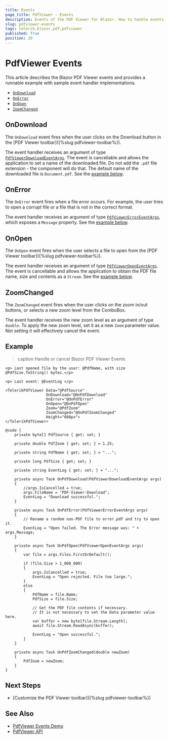```yaml
---
title: Events
page_title: PdfViewer - Events
description: Events of the PDF Viewer for Blazor. How to handle events when users download, open or zoom PDF documents.
slug: pdfviewer-events
tags: telerik,blazor,pdf,pdfviewer
published: True
position: 20
---
```


# PdfViewer Events

This article describes the Blazor PDF Viewer events and provides a runnable example with sample event handler implementations.

* [`OnDownload`](#ondownload)
* [`OnError`](#onerror)
* [`OnOpen`](#onopen)
* [`ZoomChanged`](#zoomchanged)


## OnDownload

The `OnDownload` event fires when the user clicks on the Download button in the [PDF Viewer toolbar]({%slug pdfviewer-toolbar%}).

The event handler receives an argument of type [`PdfViewerDownloadEventArgs`](/blazor-ui/api/Telerik.Blazor.Components.PdfViewerDownloadEventArgs). The event is cancellable and allows the application to set a name of the downloaded file. Do not add the `.pdf` file extension - the component will do that. The default name of the downloaded file is `Document.pdf`. See the [example below](#example).


## OnError

The `OnError` event fires when a file error occurs. For example, the user tries to open a corrupt file or a file that is not in the correct format.

The event handler receives an argument of type [`PdfViewerErrorEventArgs`](/blazor-ui/api/Telerik.Blazor.Components.PdfViewerErrorEventArgs), which exposes a `Message` property. See the [example below](#example).


## OnOpen

The `OnOpen` event fires when the user selects a file to open from the [PDF Viewer toolbar]({%slug pdfviewer-toolbar%}).

The event handler receives an argument of type [`PdfViewerOpenEventArgs`](/blazor-ui/api/Telerik.Blazor.Components.PdfViewerOpenEventArgs). The event is cancellable and allows the application to obtain the PDF file name, size and contents as a `Stream`. See the [example below](#example).

## ZoomChanged

The `ZoomChanged` event fires when the user clicks on the zoom in/out buttons, or selects a new zoom level from the ComboBox.

The event handler receives the new zoom level as an argument of type `double`. To apply the new zoom level, set it as a new `Zoom` parameter value. Not setting it will effectively cancel the event.


## Example

>caption Handle or cancel Blazor PDF Viewer Events

````CSHTML
<p> Last opened file by the user: @PdfName, with size @PdfSize.ToString() bytes.</p>

<p> Last event: @EventLog </p>

<TelerikPdfViewer Data="@PdfSource"
                  OnDownload="@OnPdfDownload"
                  OnError="@OnPdfError"
                  OnOpen="@OnPdfOpen"
                  Zoom="@PdfZoom"
                  ZoomChanged="@OnPdfZoomChanged"
                  Height="600px">
</TelerikPdfViewer>

@code {
    private byte[] PdfSource { get; set; }

    private double PdfZoom { get; set; } = 1.25;

    private string PdfName { get; set; } = "...";

    private long PdfSize { get; set; }

    private string EventLog { get; set; } = "...";

    private async Task OnPdfDownload(PdfViewerDownloadEventArgs args)
    {
        //args.IsCancelled = true;
        args.FileName = "PDF-Viewer-Download";
        EventLog = "Download successful.";
    }

    private async Task OnPdfError(PdfViewerErrorEventArgs args)
    {
        // Rename a random non-PDF file to error.pdf and try to open it.
        EventLog = "Open failed. The Error message was: " + args.Message;
    }

    private async Task OnPdfOpen(PdfViewerOpenEventArgs args)
    {
        var file = args.Files.FirstOrDefault();

        if (file.Size > 1_000_000)
        {
            args.IsCancelled = true;
            EventLog = "Open rejected. File too large.";
        }
        else
        {
            PdfName = file.Name;
            PdfSize = file.Size;

            // Get the PDF file contents if necessary.
            // It is not necessary to set the Data parameter value here.
            var buffer = new byte[file.Stream.Length];
            await file.Stream.ReadAsync(buffer);

            EventLog = "Open successful.";
        }
    }

    private async Task OnPdfZoomChanged(double newZoom)
    {
        PdfZoom = newZoom;
    }
}
````


## Next Steps

* [Customize the PDF Viewer toolbar]({%slug pdfviewer-toolbar%})


## See Also

* [PdfViewer Events Demo](https://demos.telerik.com/blazor-ui/pdfviewer/events)
* [PdfViewer API](/blazor-ui/api/Telerik.Blazor.Components.TelerikPdfViewer)

